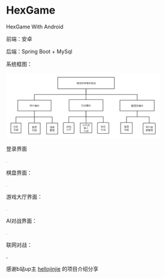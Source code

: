 # HexGame
HexGame With Android

前端：安卓 

后端：Spring Boot + MySql

系统框图：

<img src=".\res\pipeline.png" style="zoom: 50%;" />


登录界面

<img src=".\res\login.png" style="zoom: 10%;" />

棋盘界面：

<img src=".\res\board.png" style="zoom: 10%;" />

游戏大厅界面：

<img src=".\res\hall.png" style="zoom: 10%;" />

AI对战界面：

<img src=".\res\ai.png" style="zoom: 10%;" />

联网对战：

<img src=".\res\hex_fight.gif" style="zoom: 25%;" />



感谢b站up主 [hellojinjie](https://space.bilibili.com/115408464) 的项目介绍分享
